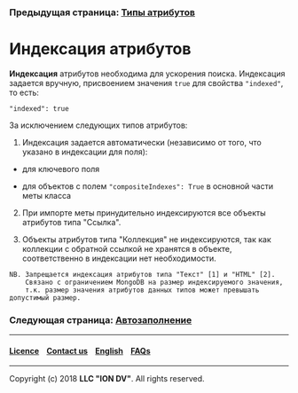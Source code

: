 ### Предыдущая страница: [Типы атрибутов](/docs/ru/2_system_description/metadata_structure/meta_class/property_types.md)  

# Индексация атрибутов

**Индексация** атрибутов необходима для ускорения поиска. Индексация задается вручную, присвоением значения `true` для свойства `"indexed"`, то есть:

```
"indexed": true
```

За исключением следующих типов атрибутов:

1. Индексация задается автоматически (независимо от того, что указано в индексации для поля):

* для ключевого поля  

* для объектов с полем `"compositeIndexes": True` в основной части меты класса

2. При импорте меты принудительно индексируются все объекты атрибутов типа "Ссылка". 

3. Объекты атрибутов типа "Коллекция" не индексируются, так как коллекции с обратной ссылкой  не хранятся в объекте, соответственно в индексации нет необходимости. 

```
NB. Запрещается индексация атрибутов типа "Текст" [1] и "HTML" [2].
    Связано с ограничением MongoDB на размер индексируемого значения, 
    т.к. размер значения атрибутов данных типов может превышать допустимый размер.
```
### Следующая страница: [Автозаполнение](/docs/ru/2_system_description/metadata_structure/meta_class/atr_autoassigned.md)
--------------------------------------------------------------------------  


 #### [Licence](/LICENCE.md) &ensp;  [Contact us](https://iondv.com) &ensp;  [English](/docs/en/2_system_description/metadata_structure/meta_class/atr_indexed.md)   &ensp; [FAQs](/faqs.md)          



--------------------------------------------------------------------------  

Copyright (c) 2018 **LLC "ION DV"**.
All rights reserved. 